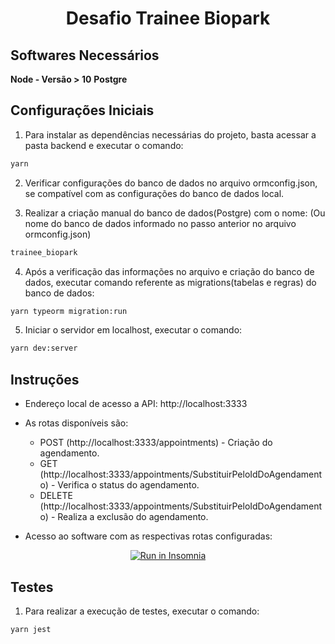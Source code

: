<h1 align="center">
  Desafio Trainee Biopark
</h1>

## Softwares Necessários
**Node - Versão > 10**
**Postgre**

## Configurações Iniciais
1. Para instalar as dependências necessárias do projeto, basta acessar a pasta backend e executar o comando: 

```sh
yarn
```

2. Verificar configurações do banco de dados no arquivo ormconfig.json, se compatível com as configurações do banco de dados local.

3. Realizar a criação manual do banco de dados(Postgre) com o nome: (Ou nome do banco de dados informado no passo anterior no arquivo ormconfig.json) 

```sh
trainee_biopark
```

4. Após a verificação das informações no arquivo e criação do banco de dados, executar comando referente as migrations(tabelas e regras) do banco de dados:

```sh
yarn typeorm migration:run
```

5. Iniciar o servidor em localhost, executar o comando:

```sh
yarn dev:server
```

## Instruções

* Endereço local de acesso a API: http://localhost:3333
* As rotas disponíveis são:
    * POST (http://localhost:3333/appointments) - Criação do agendamento.
    * GET (http://localhost:3333/appointments/SubstituirPeloIdDoAgendamento) - Verifica o status do agendamento.
    * DELETE (http://localhost:3333/appointments/SubstituirPeloIdDoAgendamento) - Realiza a exclusão do agendamento.

* Acesso ao software com as respectivas rotas configuradas:

<div align="center">
  <a href="https://insomnia.rest/run/?label=Desafio%20Trainee%20Biopark&uri=https%3A%2F%2Fgithub.com%2FWagnerFilipeMoura%2Fdesafio-trainee-biopark%2Fblob%2Fmain%2Finsomnia.json" target="_blank"><img src="https://insomnia.rest/images/run.svg" alt="Run in Insomnia"></a>
</div>

## Testes
1. Para realizar a execução de testes, executar o comando: 

```sh
yarn jest
```